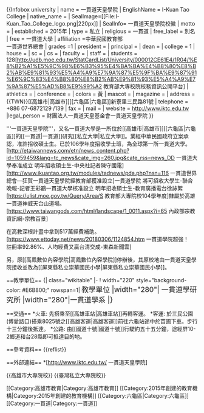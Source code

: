 {{Infobox university
| name = 一貫道天皇學院
| EnglishName = I-Kuan Tao College
| native_name =
| SealImage=[[File:I-Kuan_Tao_College_logo.png|220px]]
| SealInfo= 一貫道天皇學院校徽
| motto =
| established = 2015年
| type = 私立
| religious  = 一貫道
| free_label = 別名
| free = 一貫道大學
| affiliation =中華民國教育部<br>一貫道世界總會
| grades =1
| president =
| principal =
| dean =
| college = 1
| house =
| sc =
| cs =
| faculty =
| staff =
| students = 128<ref>[http://udb.moe.edu.tw/StatCardList/University/000012CE61E4/1R04/%E8%B2%A1%E5%9C%98%E6%B3%95%E4%BA%BA%E4%B8%80%E8%B2%AB%E9%81%93%E5%A4%A9%E7%9A%87%E5%9F%BA%E9%87%91%E6%9C%83%E4%B8%80%E8%B2%AB%E9%81%93%E5%A4%A9%E7%9A%87%E5%AD%B8%E9%99%A2 教育部大專校院校務資訊公開平台]</ref>
| athletics =
| conference =
| colors = 黃
| mascot = 
| magazine =
| address = {{TWN}}[[高雄市|高雄市]][[六龜區|六龜區]]新寮里三民路81號
| telephone = +886 07-6872129 /139
| fax =
| mail =
| website = http://www.iktc.edu.tw
|legal_person = 財團法人一貫道天皇基金會一貫道天皇學院
}}

'''一貫道天皇學院'''，又名一貫道大學是一所位於[[高雄市|高雄市]][[六龜區|六龜區]]的[[一貫道|一貫道]]研究[[私立大學|私立大學]]。業經中華民國政府立案承認，准許招收碩士生。已於106學年度招收學士班，為全球第一所一貫道大學。<ref>[http://etaiwannews.com/etn/news_content.php?id=1059459&lang=tc_news&cate_img=260.jpg&cate_rss=news_DD 一貫道大學奉准成立 明年招收碩士生-中央社記者陳守國電]</ref><ref>[http://www.ikuantao.org.tw/modules/tadnews/pda.php?nsn=116 一貫道世界總會—狂賀一貫道天皇學院經教育部獲准設立]</ref><ref>一貫道學院 將可招收大學生-聯合晚報-記者王彩鸝</ref><ref>一貫道大學核准設立 明年招收碩士生-教育廣播電台徐詠絮</ref><ref>[https://ulist.moe.gov.tw/Query/Area/S 教育部大專院校104學年度]</ref>隸屬於高雄一貫道神威天台山道場。<ref>[https://www.taiwangods.com/html/landscape/1_0011.aspx?i=65 內政部宗教資訊網-宗教百景]</ref>

在高教深根計畫中拿到517萬經費補助。<ref>[https://www.ettoday.net/news/20180306/1124854.htm 一貫道學院超強！　註冊率92.86%、人均經費又贏台清交成-東森新聞雲]</ref>

另，原[[高鳳數位內容學院|高鳳數位內容學院]]停辦後，其原校地由一貫道天皇學院接收並改為[[屏東縣私立崇華國民小學|屏東縣私立崇華國民小學]]。

==教學單位==
{| class="wikitable"
|-
! width="220" style="background-color: #E6B800;" rowspan=1| <span style="font-size:14pt;">教學單位
|width="280"| 一貫道學研究所
|width="280"|一貫道學系
|}

==交通==
*火車: 先搭乘至[[高雄車站|高雄車站]]再轉客運。
*客運: 於三民公園(博愛路口)搭乘8025號之[[高雄客運|高雄客運]]前往六龜站途中於苗圃下車。步行十三分鐘後抵達。
*公路: 由[[國道十號|國道十號]]行駛約五十五分鐘，途經屏10-2鄉道和台28縣即可抵達目的地。

==參考資料==
{{reflist}}

==外部連結==
*[http://www.iktc.edu.tw/ 一貫道天皇學院]

{{高雄市大專院校}}
{{臺灣私立大專院校}}

[[Category:高雄市教育|Category:高雄市教育]]
[[Category:2015年創建的教育機構|Category:2015年創建的教育機構]]
[[Category:六龜區|Category:六龜區]]
[[Category:一貫道|Category:一貫道]]